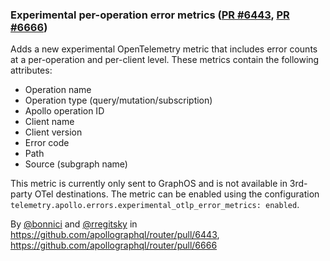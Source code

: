 ### Experimental per-operation error metrics ([PR #6443](https://github.com/apollographql/router/pull/6443), [PR #6666](https://github.com/apollographql/router/pull/6666))

Adds a new experimental OpenTelemetry metric that includes error counts at a per-operation and per-client level. These metrics contain the following attributes:
* Operation name
* Operation type (query/mutation/subscription)
* Apollo operation ID
* Client name
* Client version
* Error code
* Path
* Source (subgraph name)

This metric is currently only sent to GraphOS and is not available in 3rd-party OTel destinations. The metric can be enabled using the configuration `telemetry.apollo.errors.experimental_otlp_error_metrics: enabled`.

By [@bonnici](https://github.com/bonnici) and [@rregitsky](https://github.com/rregitsky) in https://github.com/apollographql/router/pull/6443, https://github.com/apollographql/router/pull/6666

